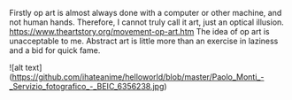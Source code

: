 Firstly op art is almost always done with a computer or other machine, and not human hands.
Therefore, I cannot truly call it art, just an optical illusion.
https://www.theartstory.org/movement-op-art.htm
The idea of op art is unacceptable to me.
Abstract art is little more than an exercise in laziness and a bid for quick fame.


![alt text] (https://github.com/ihateanime/helloworld/blob/master/Paolo_Monti_-_Servizio_fotografico_-_BEIC_6356238.jpg)
